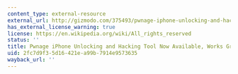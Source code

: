 ```yaml
---
content_type: external-resource
external_url: http://gizmodo.com/375493/pwnage-iphone-unlocking-and-hacking-tool-now-available-works-great
has_external_license_warning: true
license: https://en.wikipedia.org/wiki/All_rights_reserved
status: ''
title: Pwnage iPhone Unlocking and Hacking Tool Now Available, Works Great
uid: 2fc7d9f3-5d16-421e-a99b-7914e9573635
wayback_url: ''
---
```

